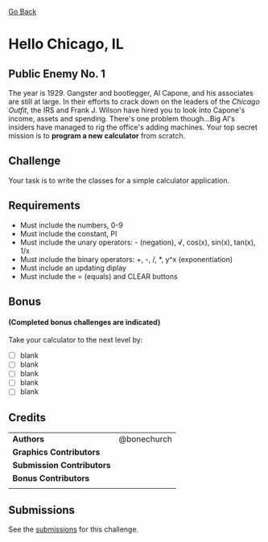 [Go Back](https://github.com/bonechurch/Route-66#challenges)

# Hello Chicago, IL

## Public Enemy No. 1

The year is 1929. Gangster and bootlegger, Al Capone, and his associates are still at large.
In their efforts to crack down on the leaders of the *Chicago Outfit*, the IRS and Frank J. Wilson have hired you to look into Capone's income, assets and spending. There's one problem though...Big Al's insiders have managed to rig the office's adding machines. Your top secret mission is to **program a new calculator** from scratch.

## Challenge

Your task is to write the classes for a simple calculator application.

## Requirements

* Must include the numbers, 0-9
* Must include the constant, PI
* Must include the unary operators: - (negation), √, cos(x), sin(x), tan(x), 1/x
* Must include the binary operators: +, -, /, *, y^x (exponentiation)
* Must include an updating diplay
* Must include the = (equals) and CLEAR buttons

## Bonus 
#### (Completed bonus challenges are indicated)

Take your calculator to the next level by:
- [ ] blank
- [ ] blank
- [ ] blank
- [ ] blank
- [ ] blank

## Credits

|                              |             |
| ---------------------------- | ----------- |
| **Authors**                  | @bonechurch |
| **Graphics Contributors**    |             |
| **Submission Contributors**  |             |
| **Bonus Contributors**       |             |
|                              |             |

## Submissions

See the [submissions]() for this challenge.
